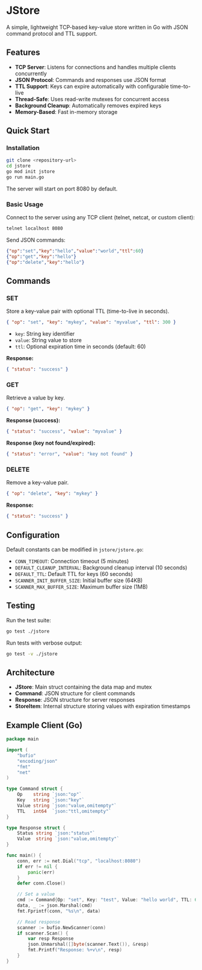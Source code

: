 # JStore

A simple, lightweight TCP-based key-value store written in Go with JSON command protocol and TTL support.

## Features

- **TCP Server**: Listens for connections and handles multiple clients concurrently
- **JSON Protocol**: Commands and responses use JSON format
- **TTL Support**: Keys can expire automatically with configurable time-to-live
- **Thread-Safe**: Uses read-write mutexes for concurrent access
- **Background Cleanup**: Automatically removes expired keys
- **Memory-Based**: Fast in-memory storage

## Quick Start

### Installation

```bash
git clone <repository-url>
cd jstore
go mod init jstore
go run main.go
```

The server will start on port 8080 by default.

### Basic Usage

Connect to the server using any TCP client (telnet, netcat, or custom client):

```bash
telnet localhost 8080
```

Send JSON commands:

```json
{"op":"set","key":"hello","value":"world","ttl":60}
{"op":"get","key":"hello"}
{"op":"delete","key":"hello"}
```

## Commands

### SET

Store a key-value pair with optional TTL (time-to-live in seconds).

```json
{ "op": "set", "key": "mykey", "value": "myvalue", "ttl": 300 }
```

- `key`: String key identifier
- `value`: String value to store
- `ttl`: Optional expiration time in seconds (default: 60)

**Response:**

```json
{ "status": "success" }
```

### GET

Retrieve a value by key.

```json
{ "op": "get", "key": "mykey" }
```

**Response (success):**

```json
{ "status": "success", "value": "myvalue" }
```

**Response (key not found/expired):**

```json
{ "status": "error", "value": "key not found" }
```

### DELETE

Remove a key-value pair.

```json
{ "op": "delete", "key": "mykey" }
```

**Response:**

```json
{ "status": "success" }
```

## Configuration

Default constants can be modified in `jstore/jstore.go`:

- `CONN_TIMEOUT`: Connection timeout (5 minutes)
- `DEFAULT_CLEANUP_INTERVAL`: Background cleanup interval (10 seconds)
- `DEFAULT_TTL`: Default TTL for keys (60 seconds)
- `SCANNER_INIT_BUFFER_SIZE`: Initial buffer size (64KB)
- `SCANNER_MAX_BUFFER_SIZE`: Maximum buffer size (1MB)

## Testing

Run the test suite:

```bash
go test ./jstore
```

Run tests with verbose output:

```bash
go test -v ./jstore
```

## Architecture

- **JStore**: Main struct containing the data map and mutex
- **Command**: JSON structure for client commands
- **Response**: JSON structure for server responses
- **StoreItem**: Internal structure storing values with expiration timestamps

## Example Client (Go)

```go
package main

import (
    "bufio"
    "encoding/json"
    "fmt"
    "net"
)

type Command struct {
    Op    string `json:"op"`
    Key   string `json:"key"`
    Value string `json:"value,omitempty"`
    TTL   int64  `json:"ttl,omitempty"`
}

type Response struct {
    Status string `json:"status"`
    Value  string `json:"value,omitempty"`
}

func main() {
    conn, err := net.Dial("tcp", "localhost:8080")
    if err != nil {
        panic(err)
    }
    defer conn.Close()

    // Set a value
    cmd := Command{Op: "set", Key: "test", Value: "hello world", TTL: 60}
    data, _ := json.Marshal(cmd)
    fmt.Fprintf(conn, "%s\n", data)

    // Read response
    scanner := bufio.NewScanner(conn)
    if scanner.Scan() {
        var resp Response
        json.Unmarshal([]byte(scanner.Text()), &resp)
        fmt.Printf("Response: %+v\n", resp)
    }
}
```
